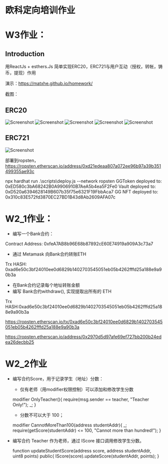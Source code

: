 # 欧科定向培训作业

# W3作业：

## Introduction

用ReactJs + esthers.Js 简单实现ERC20，ERC721与用户互动（授权，转帐，铸币，提现）作用

演示：https://matxhe.github.io/homework/

截图：
## ERC20

![Screenshot](https://github.com/matxhe/homework/blob/main/W3/ERC20%20Dapp%20screen.png)
![Screenshot](https://github.com/matxhe/homework/blob/main/W3/ERC20%20Dapp%20Approve%20screen.png)
![Screenshot](https://github.com/matxhe/homework/blob/main/W3/ERC20%20Dapp%20Deposit%20screen.png)
![Screenshot](https://github.com/matxhe/homework/blob/main/W3/ERC20%20Withdraw%20screen.png)
![Screenshot](https://github.com/matxhe/homework/blob/main/W3/ERC20%20Withdraw%20succeed%20screen.png)

## ERC721
![Screenshot](https://github.com/matxhe/homework/blob/main/W3/ERC721%20Transfer%20event.png)

部署到ropsten， https://ropsten.etherscan.io/address/0xd21edeaa807a072ee96b97a39b351499355ae93c

npx hardhat run .\scripts\deploy.js --network ropsten
         GGToken deployed to: 0xED580c3bA68242B0A9906910B7AeA5b4ea5F2Fe0
         Vault deployed to: 0xD520a6394628149B607b35f75e6321F19FbbAca7
         GG NFT deployed to: 0x310c83E572fd3870EC27BD1B43d8Ab2609AFA07c


# W2_1作业：

* 编写⼀个Bank合约：

Contract Address: 0xfeA7AB8b96E68b87892cE60E74919a909A3c73a7

* 通过 Metamask 向Bank合约转账ETH

Trx HASH: 0xad6e50c3bf24010ee0d6829b1402703545051eb05b4262fffd25a188e9a90b3a


* 在Bank合约记录每个地址转账⾦额
* 编写 Bank合约withdraw(), 实现提取出所有的 ETH

Trx HASH:0xad6e50c3bf24010ee0d6829b1402703545051eb05b4262fffd25a188e9a90b3a


https://ropsten.etherscan.io/tx/0xad6e50c3bf24010ee0d6829b1402703545051eb05b4262fffd25a188e9a90b3a

https://ropsten.etherscan.io/address/0x2970d5d97afe69ef727bb200b24edea26decbb25


# W2_2作业
* 编写合约Score，⽤于记录学⽣（地址）分数：

   * 仅有⽼师（⽤modifier权限控制）可以添加和修改学⽣分数

    modifier OnlyTeacher(){
    require(msg.sender == teacher, "Teacher Only!");
    _;
    }

   * 分数不可以⼤于 100；

   modifier CannotMoreThan100(address studentAddr){
         _;
        require(getScore(studentAddr) <= 100, "Cannot more than hundred!");
    } 
    
* 编写合约 Teacher 作为⽼师，通过 IScore 接⼝调⽤修改学⽣分数。

    function updateStudentScore(address score, address studentAddr, uint8 points) public{
        IScore(score).updateScore(studentAddr, points);
    }

